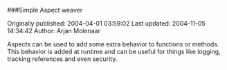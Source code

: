 ###Simple Aspect weaver

Originally published: 2004-04-01 03:59:02
Last updated: 2004-11-05 14:34:42
Author: Arjan Molenaar

Aspects can be used to add some extra behavior to functions or methods. This behavior is added at runtime and can be useful for things like logging, tracking references and even security.